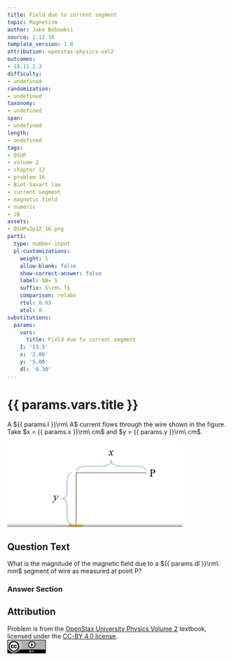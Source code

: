 ```yaml
---
title: Field due to current segment
topic: Magnetism
author: Jake Bobowksi
source: 2.12.16
template_version: 1.0
attribution: openstax-physics-vol2
outcomes:
- 18.11.2.3
difficulty:
- undefined
randomization:
- undefined
taxonomy:
- undefined
span:
- undefined
length:
- undefined
tags:
- OSUP
- volume 2
- chapter 12
- problem 16
- Biot-Savart law
- current segment
- magnetic field
- numeric
- JB
assets:
- OSUPv2p12_16.png
part1:
  type: number-input
  pl-customizations:
    weight: 1
    allow-blank: false
    show-correct-answer: false
    label: $B= $
    suffix: $\rm\ T$
    comparison: relabs
    rtol: 0.03
    atol: 0
substitutions:
  params:
    vars:
      title: Field due to current segment
    I: '13.5'
    x: '2.80'
    y: '5.00'
    dl: '0.30'
---
```

# {{ params.vars.title }}
A ${{ params.I }}\rm\ A$ current flows through the wire shown in the figure.
Take $x = {{ params.x }}\rm\ cm$ and $y = {{ params.y }}\rm\ cm$.

<img src="OSUPv2p12_16.png" width=400 alt="A wire segment carrying a current">
<p></p>

## Question Text

What is the magnitude of the magnetic field due to a ${{ params.dl }}\rm\ mm$ segment of wire as measured at point P?

### Answer Section

## Attribution

Problem is from the [OpenStax University Physics Volume 2](https://openstax.org/details/books/university-physics-volume-2) textbook, licensed under the [CC-BY 4.0 license](https://creativecommons.org/licenses/by/4.0/).<br>![Image representing the Creative Commons 4.0 BY license.](https://raw.githubusercontent.com/firasm/bits/master/by.png)